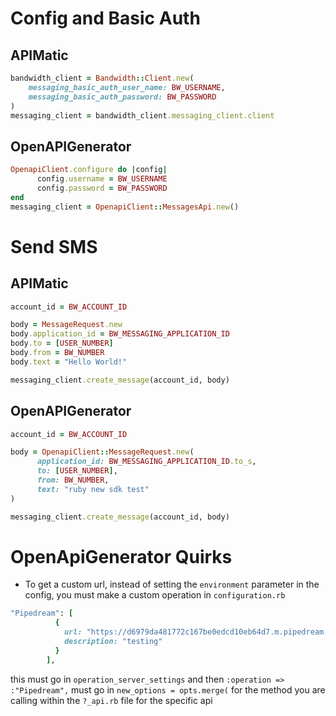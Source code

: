 # Config and Basic Auth

## APIMatic

```ruby
bandwidth_client = Bandwidth::Client.new(
    messaging_basic_auth_user_name: BW_USERNAME,
    messaging_basic_auth_password: BW_PASSWORD
)
messaging_client = bandwidth_client.messaging_client.client
```

## OpenAPIGenerator

```ruby
OpenapiClient.configure do |config|
      config.username = BW_USERNAME
      config.password = BW_PASSWORD
end
messaging_client = OpenapiClient::MessagesApi.new()
```

# Send SMS

## APIMatic
```ruby
account_id = BW_ACCOUNT_ID

body = MessageRequest.new
body.application_id = BW_MESSAGING_APPLICATION_ID
body.to = [USER_NUMBER]
body.from = BW_NUMBER
body.text = "Hello World!"

messaging_client.create_message(account_id, body)
```

## OpenAPIGenerator

```ruby
account_id = BW_ACCOUNT_ID

body = OpenapiClient::MessageRequest.new(
      application_id: BW_MESSAGING_APPLICATION_ID.to_s,
      to: [USER_NUMBER],
      from: BW_NUMBER,
      text: "ruby new sdk test"
)

messaging_client.create_message(account_id, body)
```

# OpenApiGenerator Quirks

* To get a custom url, instead of setting the `environment` parameter in the config, you must make a custom operation in `configuration.rb`
``` ruby
"Pipedream": [
          {
            url: "https://d6979da481772c167be0edcd10eb64d7.m.pipedream.net",
            description: "testing"
          }
        ],
```
this must go in `operation_server_settings` and then `:operation => :"Pipedream",` must go in `new_options = opts.merge(` for the method you are calling within the `?_api.rb` file for the specific api
